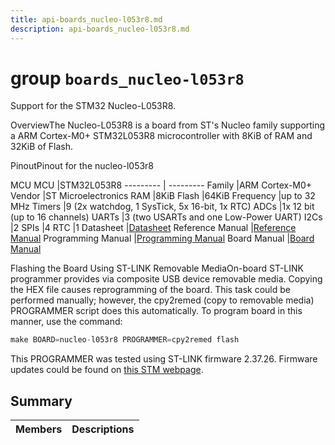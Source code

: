 ```yaml
---
title: api-boards_nucleo-l053r8.md
description: api-boards_nucleo-l053r8.md
---
```

# group `boards_nucleo-l053r8` 

Support for the STM32 Nucleo-L053R8.

OverviewThe Nucleo-L053R8 is a board from ST's Nucleo family supporting a ARM Cortex-M0+ STM32L053R8 microcontroller with 8KiB of RAM and 32KiB of Flash.

PinoutPinout for the nucleo-l053r8

MCU
MCU   |STM32L053R8
--------- | ---------
Family   |ARM Cortex-M0+
Vendor   |ST Microelectronics
RAM   |8KiB
Flash   |64KiB
Frequency   |up to 32 MHz
Timers   |9 (2x watchdog, 1 SysTick, 5x 16-bit, 1x RTC)
ADCs   |1x 12 bit (up to 16 channels)
UARTs   |3 (two USARTs and one Low-Power UART)
I2Cs   |2
SPIs   |4
RTC   |1
Datasheet   |[Datasheet](https://www.st.com/resource/en/datasheet/stm32l053c6.pdf)
Reference Manual   |[Reference Manual](https://www.st.com/resource/en/reference_manual/rm0367-ultralowpower-stm32l0x3-advanced-armbased-32bit-mcus-stmicroelectronics.pdf)
Programming Manual   |[Programming Manual](https://www.st.com/resource/en/programming_manual/pm0223-stm32-cortexm0-mcus-programming-manual-stmicroelectronics.pdf)
Board Manual   |[Board Manual](https://www.st.com/resource/en/user_manual/um1724-stm32-nucleo64-boards-mb1136-stmicroelectronics.pdf)

Flashing the Board Using ST-LINK Removable MediaOn-board ST-LINK programmer provides via composite USB device removable media. Copying the HEX file causes reprogramming of the board. This task could be performed manually; however, the cpy2remed (copy to removable media) PROGRAMMER script does this automatically. To program board in this manner, use the command:

```cpp
make BOARD=nucleo-l053r8 PROGRAMMER=cpy2remed flash
```

This PROGRAMMER was tested using ST-LINK firmware 2.37.26. Firmware updates could be found on [this STM webpage](https://www.st.com/en/development-tools/stsw-link007.html).

## Summary

 Members                        | Descriptions                                
--------------------------------|---------------------------------------------


